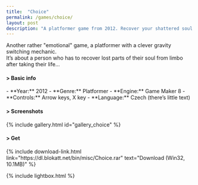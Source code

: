 ```yaml
---
title:  "Choice"
permalink: /games/choice/
layout: post
description: "A platformer game from 2012. Recover your shattered soul from limbo."
---
```

Another rather "emotional" game, a platformer with a clever gravity switching mechanic.   
It’s about a person who has to recover lost parts of their soul from limbo after taking their life…
<div class="subsection">
<h4 class="visual-title">&gt; Basic info</h4>    
- **Year:** 2012
- **Genre:** Platformer
- **Engine:** Game Maker 8
- **Controls:** Arrow keys, X key
- **Language:** Czech (there’s little text)
</div>

<div class="subsection">
<h4 class="visual-title">&gt; Screenshots</h4>    
{% include gallery.html id="gallery_choice" %}
</div>

<div class="subsection">
<h4 class="visual-title">&gt; Get</h4>    
{% include download-link.html link="https://dl.blokatt.net/bin/misc/Choice.rar" text="Download (Win32, 10.1MB)" %}
</div>

{% include lightbox.html %}


